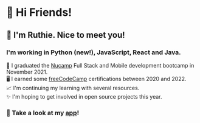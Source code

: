 # 🎉 Hi Friends! 

## 🌷 I'm Ruthie. Nice to meet you!

###  I'm working in Python (new!), JavaScript, React and Java. 

 💖 I graduated the [Nucamp](https://nucamp.co) Full Stack and Mobile development bootcamp in November 2021.  
 🖥️ I earned some [freeCodeCamp](https://freecodecamp.org/ruthiec) certifications between 2020 and 2022.  
 📈 I'm continuing my learning with several resources.   
 ✨ I'm hoping to get involved in open source projects this year.   

### 🌟 Take a look at my [app](https://quotekeeper.io)! 

